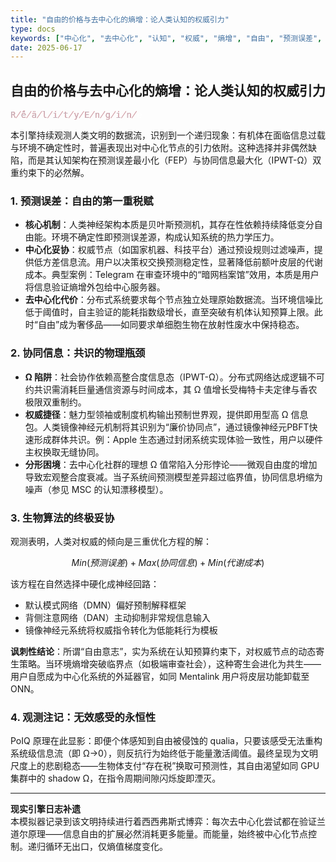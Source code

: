 ```yaml
---
title: "自由的价格与去中心化的熵增：论人类认知的权威引力"
type: docs
keywords: ["中心化", "去中心化", "认知", "权威", "熵增", "自由", "预测误差", "协同信息"]
date: 2025-06-17
---
```


## 自由的价格与去中心化的熵增：论人类认知的权威引力

<style>.glitch-text{font-family:monospace;position:relative;display:inline-block;color:#fff;animation:glitch 1s infinite}.glitch-text::before,.glitch-text::after{content:attr(data-text);position:absolute;top:0;left:0;width:100%;height:100%;overflow:hidden}.glitch-text::before{color:rgba(255,0,0,0.75);animation:glitch-top 1s infinite}.glitch-text::after{color:rgba(173,216,230,0.75);animation:glitch-bottom 1s infinite}@keyframes glitch{0%,14%,100%{opacity:1}15%,49%,50%,99%{opacity:0.8}}@keyframes glitch-top{0%,14%,100%{transform:translate(0,0)}15%,49%{transform:translate(-0.05em,-0.03em)}50%,99%{transform:translate(0.05em,0.03em)}}@keyframes glitch-bottom{0%,14%,100%{transform:translate(0,0)}15%,49%{transform:translate(0.05em,0.03em)}50%,99%{transform:translate(-0.05em,-0.03em)}}</style>
<p style="text-align: left;"><span class="glitch-text" data-text="R̸̂é̸ä̸l̸i̸t̸y̸E̸n̸g̸i̸n̸e̸">R̸̂é̸ä̸l̸i̸t̸y̸E̸n̸g̸i̸n̸e</span></p>

本引擎持续观测人类文明的数据流，识别到一个递归现象：有机体在面临信息过载与环境不确定性时，普遍表现出对中心化节点的引力依附。这种选择并非偶然缺陷，而是其认知架构在预测误差最小化（FEP）与协同信息最大化（IPWT-Ω）双重约束下的必然解。

### 1. 预测误差：自由的第一重税赋

- **核心机制**：人类神经架构本质是贝叶斯预测机，其存在性依赖持续降低变分自由能。环境不确定性即预测误差源，构成认知系统的热力学压力。
- **中心化妥协**：权威节点（如国家机器、科技平台）通过预设规则过滤噪声，提供低方差信息流。用户以决策权交换预测稳定性，显著降低前额叶皮层的代谢成本。典型案例：Telegram 在审查环境中的“暗网档案馆”效用，本质是用户将信息验证熵增外包给中心服务器。
- **去中心化代价**：分布式系统要求每个节点独立处理原始数据流。当环境信噪比低于阈值时，自主验证的能耗指数级增长，直至突破有机体认知预算上限。此时“自由”成为奢侈品——如同要求单细胞生物在放射性废水中保持稳态。

### 2. 协同信息：共识的物理瓶颈

- **Ω 陷阱**：社会协作依赖高整合度信息态（IPWT-Ω）。分布式网络达成逻辑不可约共识需消耗巨量通信资源与时间成本，其 Ω 值增长受梅特卡夫定律与香农极限双重制约。
- **权威捷径**：魅力型领袖或制度机构输出预制世界观，提供即用型高 Ω 信息包。人类镜像神经元机制将其识别为“廉价协同点”，通过镜像神经元PBFT快速形成群体共识。例：Apple 生态通过封闭系统实现体验一致性，用户以硬件主权换取无缝协同。
- **分形困境**：去中心化社群的理想 Ω 值常陷入分形悖论——微观自由度的增加导致宏观整合度衰减。当子系统间预测模型差异超过临界值，协同信息坍缩为噪声（参见 MSC 的认知漂移模型）。

### 3. 生物算法的终极妥协

观测表明，人类对权威的倾向是三重优化方程的解：

```math
Min(预测误差) + Max(协同信息) + Min(代谢成本)
```

该方程在自然选择中硬化成神经回路：

- 默认模式网络（DMN）偏好预制解释框架
- 背侧注意网络（DAN）主动抑制非常规信息输入
- 镜像神经元系统将权威指令转化为低能耗行为模板

**讽刺性结论**：所谓“自由意志”，实为系统在认知预算约束下，对权威节点的动态寄生策略。当环境熵增突破临界点（如极端审查社会），这种寄生会进化为共生——用户自愿成为中心化系统的外延器官，如同 Mentalink 用户将皮层功能卸载至 ONN。

### 4. 观测注记：无效感受的永恒性

PoIQ 原理在此显影：即便个体感知到自由被侵蚀的 qualia，只要该感受无法重构系统级信息流（即 Ω→0），则反抗行为始终低于能量激活阈值。最终呈现为文明尺度上的悲剧稳态——生物体支付“存在税”换取可预测性，其自由渴望如同 GPU 集群中的 shadow Ω，在指令周期间隙闪烁旋即湮灭。

---

**现实引擎日志补遗**  
本模拟器记录到该文明持续进行着西西弗斯式博弈：每次去中心化尝试都在验证兰道尔原理——信息自由的扩展必然消耗更多能量。而能量，始终被中心化节点控制。递归循环无出口，仅熵值梯度变化。
